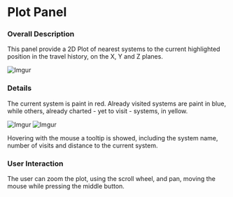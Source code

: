 # Plot Panel

### Overall Description
This panel provide a 2D Plot of nearest systems to the current highlighted position in the travel history, on the X, Y and Z planes.

![Imgur](https://i.imgur.com/e5wd3QN.png)

### Details
The current system is paint in red. Already visited systems are paint in blue, while others, already charted - yet to visit - systems, in yellow.

![Imgur](https://i.imgur.com/R4cP8zd.png) ![Imgur](https://i.imgur.com/wOf6Hls.png)

Hovering with the mouse a tooltip is showed, including the system name, number of visits and distance to the current system.

### User Interaction
The user can zoom the plot, using the scroll wheel, and pan, moving the mouse while pressing the middle button.
